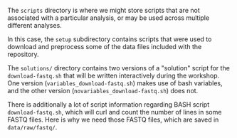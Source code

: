 The `scripts` directory is where we might store scripts that are not associated with a particular analysis, or may be used across multiple different analyses.

In this case, the `setup` subdirectory contains scripts that were used to download and preprocess some of the data files included with the repository.

The `solutions/` directory contains two versions of a "solution" script for the `download-fastq.sh` that will be written interactively during the workshop.
One version (`variables_download-fastq.sh`) makes use of bash variables, and the other version (`novariables_download-fastq.sh`) does not. 

There is additionally a lot of script information regarding BASH script `download-fastq.sh`, which will curl and count the number of lines in some FASTQ files.
Here is why we need those FASTQ files, which are saved in `data/raw/fastq/`.
